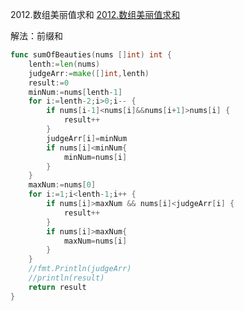 2012.数组美丽值求和
[2012.数组美丽值求和](https://leetcode-cn.com/problems/sum-of-beauty-in-the-array/)

解法：前缀和


```go
func sumOfBeauties(nums []int) int {
	lenth:=len(nums)
	judgeArr:=make([]int,lenth)
	result:=0
	minNum:=nums[lenth-1]
	for i:=lenth-2;i>0;i-- {
		if nums[i-1]<nums[i]&&nums[i+1]>nums[i] {
			result++
		}
		judgeArr[i]=minNum
		if nums[i]<minNum{
			minNum=nums[i]
		}
	}
	maxNum:=nums[0]
	for i:=1;i<lenth-1;i++ {
		if nums[i]>maxNum && nums[i]<judgeArr[i] {
			result++
		}
		if nums[i]>maxNum{
			maxNum=nums[i]
		}
	}
	//fmt.Println(judgeArr)
	//println(result)
	return result
}
```


